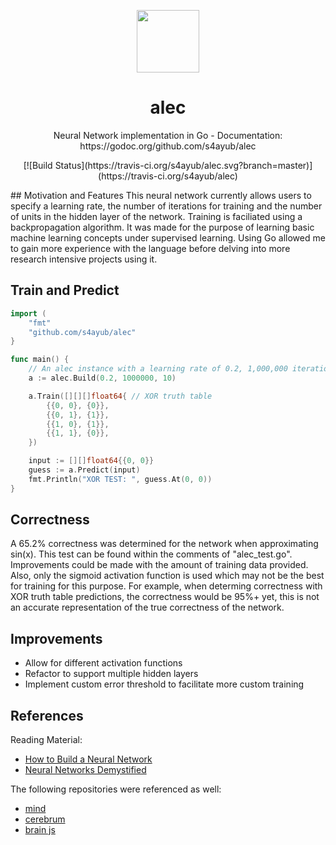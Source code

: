 <p align="center"><a href="https://godoc.org/github.com/s4ayub/alec" target="_blank"><img width="100"src="https://img.buzzfeed.com/buzzfeed-static/static/2016-09/20/18/enhanced/buzzfeed-prod-fastlane02/enhanced-14627-1474411029-3.png?downsize=715:*&output-format=auto&output-quality=auto"></a></p>
<h1 align="center">alec</h1>
<p align="center">Neural Network implementation in Go - Documentation: https://godoc.org/github.com/s4ayub/alec
</p>

<p align="center">[![Build Status](https://travis-ci.org/s4ayub/alec.svg?branch=master)](https://travis-ci.org/s4ayub/alec)</p>
## Motivation and Features
This neural network currently allows users to specify a learning rate, the number of iterations for training and the number of units in the hidden layer of the network. Training is faciliated using a backpropagation algorithm. It was made for the purpose of learning basic machine learning concepts under supervised learning. Using Go allowed me to gain more experience with the language before delving into more research intensive projects using it.

## Train and Predict

```go
import (
	"fmt"
	"github.com/s4ayub/alec"
}

func main() {
	// An alec instance with a learning rate of 0.2, 1,000,000 iterations and 10 units in hidden layer
	a := alec.Build(0.2, 1000000, 10) 

	a.Train([][][]float64{ // XOR truth table
		{{0, 0}, {0}},
		{{0, 1}, {1}},
		{{1, 0}, {1}},
		{{1, 1}, {0}},
	})

	input := [][]float64{{0, 0}}
	guess := a.Predict(input)
	fmt.Println("XOR TEST: ", guess.At(0, 0))
}
```
## Correctness
A 65.2% correctness was determined for the network when approximating sin(x). This test can be found within the comments of "alec_test.go". Improvements could be made with the amount of training data provided. Also, only the sigmoid activation function is used which may not be the best for training for this purpose. For example, when determing correctness with XOR truth table predictions, the correctness would be 95%+ yet, this is not an accurate representation of the true correctness of the network.

## Improvements
- Allow for different activation functions
- Refactor to support multiple hidden layers
- Implement custom error threshold to facilitate more custom training

## References
Reading Material:
- [How to Build a Neural Network](http://stevenmiller888.github.io/mind-how-to-build-a-neural-network/)
- [Neural Networks Demystified](https://www.youtube.com/watch?v=bxe2T-V8XRs)

The following repositories were referenced as well:
- [mind](https://github.com/stevenmiller888/mind)
- [cerebrum](https://github.com/irfansharif/cerebrum)
- [brain js](https://github.com/harthur/brain)
